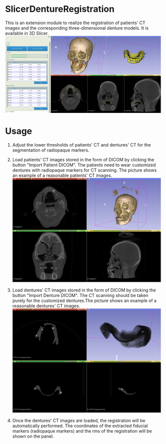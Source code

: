 # SlicerDentureRegistration
This is an extension module to realize the registration of patients' CT images and the corresponding three-dimensional denture models. It is available in 3D Slicer.
![](https://raw.githubusercontent.com/gongmingjun/SlicerDentureRegistration/master/DentureRegistration.jpg)

# Usage
1. Adjust the lower thresholds of patients' CT and dentures' CT for the segmentation of radiopaque markers.
2. Load patients' CT images stored in the form of DICOM by clicking the button "Import Patient DICOM". The patients need to wear customized dentures with radiopaque markers for CT scanning. The picture shows an example of a reasonable patients' CT images.
![](https://raw.githubusercontent.com/gongmingjun/SlicerDentureRegistration/master/patientCT.png)

3. Load dentures' CT images stored in the form of DICOM by clicking the button "Import Denture DICOM". The CT scanning should be taken purely for the customized dentures.The picture shows an example of a reasonable dentures' CT images.
![](https://raw.githubusercontent.com/gongmingjun/SlicerDentureRegistration/master/dentureCT.png)

4. Once the dentures' CT images are loaded, the registration will be automatically performed. The coordinates of the extracted fiducial markers (radiopaque markers) and the rms of the registration will be shown on the panel.
